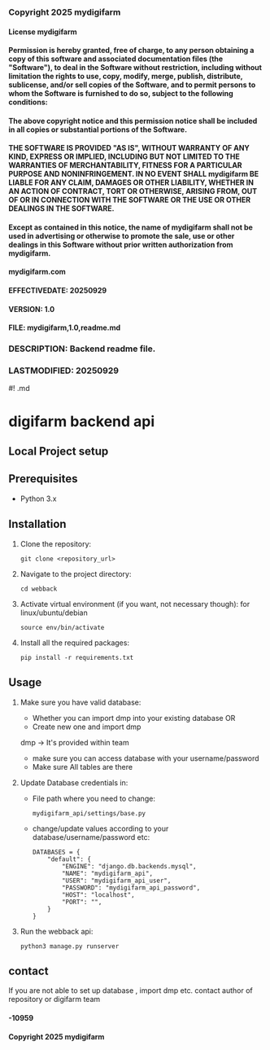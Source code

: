### Copyright 2025 mydigifarm
#### License mydigifarm
#### Permission is hereby granted, free of charge, to any person obtaining a copy of this software and associated documentation files (the "Software"), to deal in the Software without restriction, including without limitation the rights to use, copy, modify, merge, publish, distribute, sublicense, and/or sell copies of the Software, and to permit persons to whom the Software is furnished to do so, subject to the following conditions:
#### The above copyright notice and this permission notice shall be included in all copies or substantial portions of the Software.
#### THE SOFTWARE IS PROVIDED "AS IS", WITHOUT WARRANTY OF ANY KIND, EXPRESS OR IMPLIED, INCLUDING BUT NOT LIMITED TO THE WARRANTIES OF MERCHANTABILITY, FITNESS FOR A PARTICULAR PURPOSE AND NONINFRINGEMENT. IN NO EVENT SHALL mydigifarm BE LIABLE FOR ANY CLAIM, DAMAGES OR OTHER LIABILITY, WHETHER IN AN ACTION OF CONTRACT, TORT OR OTHERWISE, ARISING FROM, OUT OF OR IN CONNECTION WITH THE SOFTWARE OR THE USE OR OTHER DEALINGS IN THE SOFTWARE.
#### Except as contained in this notice, the name of mydigifarm shall not be used in advertising or otherwise to promote the sale, use or other dealings in this Software without prior written authorization from mydigifarm.
#### mydigifarm.com
#### EFFECTIVEDATE: 20250929
#### VERSION: 1.0
#### FILE: mydigifarm,1.0,readme.md

### DESCRIPTION: Backend readme file.  
### LASTMODIFIED: 20250929

#! .md

# digifarm backend api

## Local Project setup

## Prerequisites

- Python 3.x

## Installation

1. Clone the repository:

   ```shell
   git clone <repository_url>

   ```

2. Navigate to the project directory:

   ```shell
   cd webback
   ```

3. Activate virtual environment (if you want, not necessary though):
   for linux/ubuntu/debian

   ```shell
   source env/bin/activate
   ```

4. Install all the required packages:
   ```shell
   pip install -r requirements.txt
   ```

## Usage

1. Make sure you have valid database:

   - Whether you can import dmp into your existing database
     OR
   - Create new one and import dmp

   dmp -> It's provided within team

   - make sure you can access database with your username/password
   - Make sure All tables are there

2. Update Database credentials in:

   - File path where you need to change:
     ```
     mydigifarm_api/settings/base.py
     ```
   - change/update values according to your database/username/password etc:
     ```
     DATABASES = {
         "default": {
             "ENGINE": "django.db.backends.mysql",
             "NAME": "mydigifarm_api",
             "USER": "mydigifarm_api_user",
             "PASSWORD": "mydigifarm_api_password",
             "HOST": "localhost",
             "PORT": "",
         }
     }
     ```

3. Run the webback api:

   ```shell
   python3 manage.py runserver

   ```

## contact

If you are not able to set up database , import dmp etc. contact author of repository or digifarm team

#### -10959
#### Copyright 2025 mydigifarm
